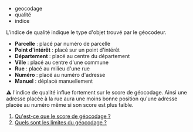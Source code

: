 - geocodage
- qualité
- indice

L'indice de qualité indique le type d'objet trouvé par le géocodeur.

- **Parcelle** : placé par numéro de parcelle
- **Point d'intérêt** :	placé sur un point d'intérêt
- **Département** :	placé au centre du département
- **Ville**	: placé au centre d'une commune
- **Rue**	: placé au milieu d'une rue
- **Numéro** : placé au numéro d'adresse
- **Manuel** : déplacé manuellement

⚠️ l'indice de qualité influe fortement sur le score de géocodage.
Ainsi une adresse placée à la rue aura une moins bonne position qu'une adresse placée au numéro même si son score est plus faible.

1. [Qu'est-ce que le score de géocodage ?](./Qu'est-ce_que_le_score_de_géocodage.md)
2. [Quels sont les limites du géocodage ?](./les_limites_du_géocodage.md)
